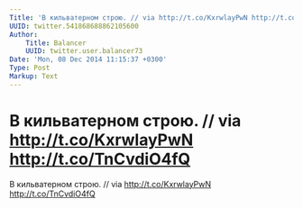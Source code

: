 ```yaml
---
Title: 'В кильватерном строю. // via http://t.co/KxrwlayPwN http://t.co/TnCvdiO4fQ'
UUID: twitter.541868688862105600
Author:
    Title: Balancer
    UUID: twitter.user.balancer73
Date: 'Mon, 08 Dec 2014 11:15:37 +0300'
Type: Post
Markup: Text
---
```


# В кильватерном строю. // via http://t.co/KxrwlayPwN http://t.co/TnCvdiO4fQ

В кильватерном строю.
// via http://t.co/KxrwlayPwN http://t.co/TnCvdiO4fQ